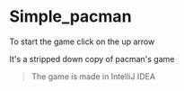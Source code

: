 # Simple_pacman
To start the game click on the up arrow

It's a stripped down copy of pacman's game
> The game is made in IntelliJ IDEA
